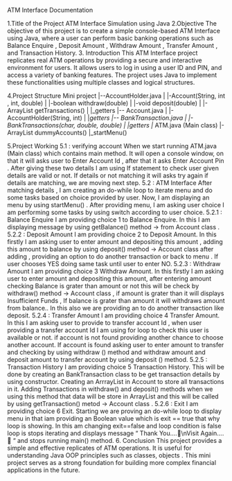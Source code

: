 ATM Interface Documentation

1.Title of the Project
ATM Interface Simulation using Java
2.Objective
The objective of this project is to create a simple console-based ATM Interface using Java, where a user can perform basic banking operations such as Balance Enquire , Deposit Amount , Withdraw Amount , Transfer Amount , and Transaction History. 
3. Introduction
This ATM Interface project replicates real ATM operations by providing a secure and interactive environment for users. It allows users to log in using a user ID and PIN, and access a variety of banking features. The project uses Java to implement these functionalities using multiple classes and logical structures.

4.Project Structure
Mini project 
|--AccountHolder.java
|	|-Account(String, int , int, double)
|	|-boolean withdraw(double)
|	|-void deposit(double)
|	|-ArrayList<BankTransactions> getTransactions()
|	|_getters
|-- Account.java
|	|-AccountHolder(String, int)
|	|_getters
|-- BankTransaction.java
|	|-BankTransactions(char, double, double)
|	|_getters
|__ ATM.java (Main class)
	|-ArrayList<Account> dummyAccounts()
	|_startMenu()

5.Project Working
5.1 : verifying account
When we start running ATM.java (Main class) which contains main method. It will open a console window, on that it will asks user to Enter Account Id , after that it asks Enter Account Pin .
After giving these two details I am using If statement to check user given details are valid or not. If details or not matching it will asks try again if details are matching, we are moving next step.
5.2 : ATM Interface
After matching details , I am creating an do-while loop to iterate menu and do some tasks based on choice provided by user. Now, I am displaying an menu by using startMenu() . After providing menu, I am asking user choice  I am performing some tasks by using switch according to user choice.
5.2.1 : Balance Enquire
I am providing choice  1 to Balance Enquire. In this I am displaying message by using getBalance() method -> from Account class .
5.2.2 :  Deposit Amount
I am providing choice 2 to Deposit Amount. In this firstly I am asking user to enter amount and depositing this amount , adding this amount to balance by using deposit() method -> Account class after adding , providing an option to do another transaction or back to menu . 
If user chooses YES doing same task until user to enter NO.
5.2.3 :  Withdraw Amount
I am providing choice 3 Withdraw Amount. In this firstly I am asking user to enter amount and depositing this amount, after entering amount checking Balance is grater than amount or not this will be check by withdraw() method -> Account class , if amount is grater than it will displays Insufficient Funds , If balance is grater than amount it will withdraws amount from balance.. In this also we are providing an to do another transaction like deposit.
5.2.4 :  Transfer Amount
I am providing choice 4 Transfer Amount. In this I am asking user to provide to transfer account Id , when user providing a transfer account Id I am using for loop to check this user is available or not. if account is not found providing another chance to choose another account. 
If account is found asking user to enter amount to transfer and checking by using withdraw () method and withdraw amount and deposit amount to transfer account by using deposit () method.
5.2.5 :  Transaction History
I am providing choice 5 Transaction History. This will be done by creating an BankTransaction class to be get transaction details by using constructor.
	Creating an ArrrayList in Account to store all transactions  in it. Adding Transactions in withdraw() and deposit() methods when we using this method that data will be store in ArrayList and this will be called by using getTransaction() metod -> Account class . 
5.2.6 :  Exit
I am providing choice 6 Exit. Starting we are proving an do-while loop to display menu in that iam providing an Boolean value which is exit == true that why loop is showing. 
	In this am changing exit==false and loop condition is false loop is stops iterating and displays message “ Thank You....🤝\nVisit Again....🙏 “ and stops running main() method.
6. Conclusion
This project provides a simple and effective replicates of ATM operations. It is useful for understanding Java OOP principles such as classes, objects . This mini project serves as a strong foundation for building more complex financial applications in the future.

